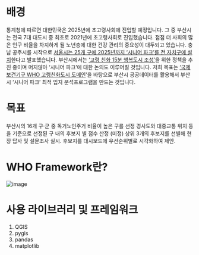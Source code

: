 # 배경
통계청에 따르면 대한민국은 2025년에 초고령사회에 진입할 예정입니다. 
그 중 부산시는 전국 7대 대도시 중 최초로 2021년에 초고령사회로 진입했습니다.
점점 더 사회의 많은 인구 비율을 차지하게 될 노년층에 대한 건강 관리의 중요성이 대두되고 있습니다. 
충남 공주시를 시작으로 [서울시는 25개 구에 2025년까지 ‘시니어 파크’를 전 자치구에 설치](https://www.lak.co.kr/news/boardview.php?ca_id=102010&id=12135)한다고 발표했습니다.
부산시에서는 [‘고령 친화 15분 행복도시 조성’](http://afc.bswdi.re.kr/Page.do?code=C102&menu=1)을 위한 정책을 추진 중이며 머지않아 ‘시니어 파크’에 대한 논의도 이루어질 것입니다. 
저희 목표는 [‘국제보건기구 WHO 고령친화도시 도메인](https://extranet.who.int/agefriendlyworld/age-friendly-cities-framework/)’을 바탕으로 부산시 공공데이터를 활용해서 부산시 ‘시니어 파크’ 최적 입지 분석프로그램을 만드는 것입니다.

# 목표
부산시의 16개 구·군 중 독거노인주거 비율이 높은 구를 선정
경사도와 대중교통 위치 등을 기준으로 선정된 구 내의 후보지 별 점수 산정
(미정) 상위 3개의 후보지를 선별해 현장 답사 및 설문조사 실시.
후보지를 대시보드에 우선순위별로 시각화하여 제안.
  
# WHO Framework란?
![image](https://user-images.githubusercontent.com/97146191/194741342-4331cc94-37e7-457d-8774-234b8e5f9cae.png)

# 사용 라이브러리 및 프레임워크
1. QGIS
2. pygis
3. pandas
4. matplotlib
